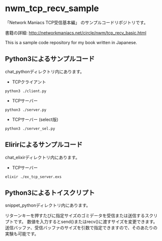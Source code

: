 # nwm_tcp_recv_sample
「Network Maniacs TCP受信基本編」 のサンプルコードリポジトリです。

書籍の詳細: http://networkmaniacs.net/circle/nwm/tcp_recv_basic.html

This is a sample code repository for my book written in Japanese.

## Python3によるサンプルコード

chat_pythonディレクトリ内にあります。

- TCPクライアント

`python3 ./client.py`

- TCPサーバー

`python3 ./server.py`

- TCPサーバー (select版)

`python3 ./server_sel.py`

## Elirirによるサンプルコード

chat_elixirディレクトリ内にあります。

- TCPサーバー

`elixir ./ex_tcp_server.exs`

## Python3によるトイスクリプト

snippet_pythonディレクトリ内にあります。

リターンキーを押すたびに指定サイズのゴミデータを受信または送信するスクリプトです。
数値を入力するとsend()またはrecv()に渡すサイズを変更できます。
送信バッファ、受信バッファのサイズを引数で指定できますので、そのあたりの実験も可能です。

